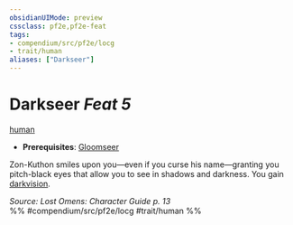 ```yaml
---
obsidianUIMode: preview
cssclass: pf2e,pf2e-feat
tags:
- compendium/src/pf2e/locg
- trait/human
aliases: ["Darkseer"]
---
```

# Darkseer  *Feat 5*  
[human](/rules/traits/human.md)  

- **Prerequisites**: [Gloomseer](/compendium/feats/gloomseer-locg.md)

Zon-Kuthon smiles upon you—even if you curse his name—granting you pitch-black eyes that allow you to see in shadows and darkness. You gain [darkvision](/rules/abilities/darkvision.md).

*Source: Lost Omens: Character Guide p. 13*  
%% #compendium/src/pf2e/locg #trait/human %%